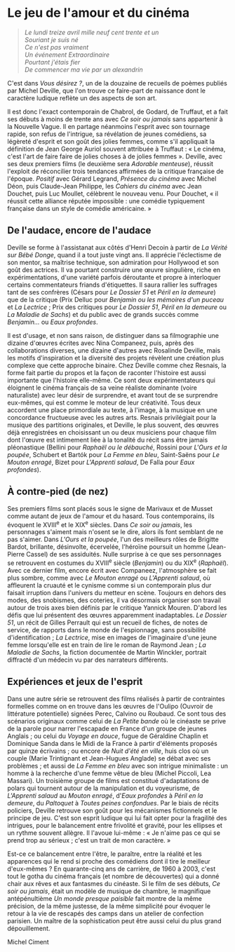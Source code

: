 # Le jeu de l'amour et du cinéma

> _Le lundi treize avril mille neuf cent trente et un_  
> _Souriant je suis né_  
> _Ce n'est pas vraiment_  
> _Un événement_
> _Extraordinaire_  
> _Pourtant j'étais fier_  
> _De commencer ma vie par un alexandrin_

C'est dans _Vous désirez ?_, un de la douzaine de recueils de poèmes publiés par Michel Deville, que l'on trouve ce faire-part de naissance dont le caractère ludique reflète un des aspects de son art.

Il est donc l'exact contemporain de Chabrol, de Godard, de Truffaut, et a fait ses débuts à moins de trente ans avec _Ce soir ou jamais_ sans appartenir à la Nouvelle Vague. Il en partage néanmoins l'esprit avec son tournage rapide, son refus de l'intrigue, sa révélation de jeunes comédiens, sa légèreté d'esprit et son goût des jolies femmes, comme s'il appliquait la définition de Jean George Auriol souvent attribuée à Truffaut : « Le cinéma, c'est l'art de faire faire de jolies choses à de jolies femmes ». Deville, avec ses deux premiers films (le deuxième sera _Adorable menteuse_), réussit l'exploit de réconcilier trois tendances affirmées de la critique française de l'époque. _Positif_ avec Gérard Legrand, _Présence du cinéma_ avec Michel Déon, puis Claude-Jean Philippe, les _Cahiers du cinéma_ avec Jean Douchet, puis Luc Moullet, célèbrent le nouveau venu. Pour Douchet, « il réussit cette alliance réputée impossible : une comédie typiquement française dans un style de comédie américaine. »

## De l'audace, encore de l'audace

Deville se forme à l'assistanat aux côtés d'Henri Decoin à partir de _La Vérité sur Bébé Donge_, quand il a tout juste vingt ans. Il apprécie l'éclectisme de son mentor, sa maîtrise technique, son admiration pour Hollywood et son goût des actrices. Il va pourtant construire une œuvre singulière, riche en expérimentations, d'une variété parfois déroutante et propre à interloquer certains commentateurs friands d'étiquettes. Il saura rallier les suffrages tant de ses confrères (Césars pour _Le Dossier 51_ et _Péril en la demeure_) que de la critique (Prix Delluc pour _Benjamin ou les mémoires d'un puceau_ et _La Lectrice_ ; Prix des critiques pour _Le Dossier 51_, _Péril en la demeure_ ou _La Maladie de Sachs_) et du public avec de grands succès comme _Benjamin..._ ou _Eaux profondes_.

Il est d'usage, et non sans raison, de distinguer dans sa filmographie une dizaine d'œuvres écrites avec Nina Companeez, puis, après des collaborations diverses, une dizaine d'autres avec Rosalinde Deville, mais les motifs d'inspiration et la diversité des projets révèlent une création plus complexe que cette approche binaire. Chez Deville comme chez Resnais, la forme fait partie du propos et la façon de raconter l'histoire est aussi importante que l'histoire elle-même. Ce sont deux expérimentateurs qui éloignent le cinéma français de sa veine réaliste dominante (voire naturaliste) avec leur désir de surprendre, et avant tout de se surprendre eux-mêmes, qui est comme le moteur de leur créativité. Tous deux accordent une place primordiale au texte, à l'image, à la musique en une concordance fructueuse avec les autres arts. Resnais privilégiait pour la musique des partitions originales, et Deville, le plus souvent, des œuvres déjà enregistrées en choisissant un ou deux musiciens pour chaque film dont l'œuvre est intimement liée à la tonalité du récit sans être jamais pléonastique (Bellini pour _Raphaël ou le débauché_, Rossini pour _L'Ours et la poupée_, Schubert et Bartók pour _La Femme en bleu_, Saint-Saëns pour _Le Mouton enragé_, Bizet pour _L'Apprenti salaud_, De Falla pour _Eaux profondes_).

## À contre-pied (de nez)

Ses premiers films sont placés sous le signe de Marivaux et de Musset comme autant de jeux de l'amour et du hasard. Tous contemporains, ils évoquent le XVIII<sup>e</sup> et le XIX<sup>e</sup> siècles. Dans _Ce soir ou jamais_, les personnages s'aiment mais n'osent se le dire, alors ils font semblant de ne pas s'aimer. Dans _L'Ours et la poupée_, l'un des meilleurs rôles de Brigitte Bardot, brillante, désinvolte, écervelée, l'héroïne poursuit un homme (Jean-Pierre Cassel) de ses assiduités. Nulle surprise à ce que ses personnages se retrouvent en costumes du XVIII<sup>e</sup> siècle (_Benjamin_) ou du XIX<sup>e</sup> (_Raphaël_). Avec ce dernier film, encore écrit avec Companeez, l'atmosphère se fait plus sombre, comme avec _Le Mouton enragé_ ou _L'Apprenti salaud_, où affleurent la cruauté et le cynisme comme si un contemporain plus dur faisait irruption dans l'univers du metteur en scène. Toujours en dehors des modes, des snobismes, des coteries, il va désormais organiser son travail autour de trois axes bien définis par le critique Yannick Mouren. D'abord les défis que lui présentent des œuvres apparemment inadaptables. _Le Dossier 51_, un récit de Gilles Perrault qui est un recueil de fiches, de notes de service, de rapports dans le monde de l'espionnage, sans possibilité d'identification ; _La Lectrice_, mise en images de l'imaginaire d'une jeune femme lorsqu'elle est en train de lire le roman de Raymond Jean ; _La Maladie de Sachs_, la fiction documentée de Martin Winckler, portrait diffracté d'un médecin vu par des narrateurs différents.

## Expériences et jeux de l'esprit

Dans une autre série se retrouvent des films réalisés à partir de contraintes formelles comme on en trouve dans les œuvres de l'Oulipo (Ouvroir de littérature potentielle) signées Perec, Calvino ou Roubaud. Ce sont tous des scénarios originaux comme celui de _La Petite bande_ où le cinéaste se prive de la parole pour narrer l'escapade en France d'un groupe de jeunes Anglais ; ou celui du _Voyage en douce_, fugue de Géraldine Chaplin et Dominique Sanda dans le Midi de la France à partir d'éléments proposés par quinze écrivains ; ou encore de _Nuit d'été en ville_, huis clos où un couple (Marie Trintignant et Jean-Hugues Anglade) se débat avec ses problèmes ; et aussi de _La Femme en bleu_ avec son intrigue minimaliste : un homme à la recherche d'une femme vêtue de bleu (Michel Piccoli, Lea Massari). Un troisième groupe de films est constitué d'adaptations de polars qui tournent autour de la manipulation et du voyeurisme, de _L'Apprenti salaud_ au _Mouton enragé_, d'_Eaux profondes_ à _Péril en la demeure_, du _Paltoquet_ à _Toutes peines confondues_. Par le biais de récits policiers, Deville retrouve son goût pour les mécanismes fictionnels et le principe de jeu. C'est son esprit ludique qui lui fait opter pour la fragilité des intrigues, pour le balancement entre frivolité et gravité, pour les ellipses et un rythme souvent allègre. Il l'avoue lui-même : « Je n'aime pas ce qui se prend trop au sérieux ; c'est un trait de mon caractère. »

Est-ce ce balancement entre l'être, le paraître, entre la réalité et les apparences qui le rend si proche des comédiens dont il tire le meilleur d'eux-mêmes ? En quarante-cinq ans de carrière, de 1960 à 2003, c'est tout le gotha du cinéma français (et nombre de découvertes) qui a donné chair aux rêves et aux fantasmes du cinéaste. Si le film de ses débuts, _Ce soir ou jamais_, était un modèle de musique de chambre, le magnifique antépénultième _Un monde presque paisible_ fait montre de la même précision, de la même justesse, de la même simplicité pour évoquer le retour à la vie de rescapés des camps dans un atelier de confection parisien. Un maître de la sophistication peut être aussi celui du plus grand dépouillement.

Michel Ciment
